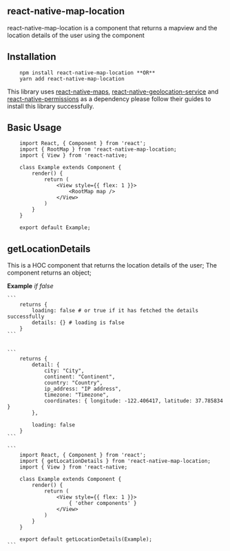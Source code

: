 ## react-native-map-location
react-native-map-location is a component that returns a mapview and the location details of the user using the component

## Installation

```
    npm install react-native-map-location **OR**
    yarn add react-native-map-location
```

This library uses 
[react-native-maps](https://github.com/react-native-community/react-native-maps), 
[react-native-geolocation-service](https://github.com/Agontuk/react-native-geolocation-service) and 
[react-native-permissions](https://github.com/yonahforst/react-native-permissions) as a dependency please follow their guides to install this library successfully.

## Basic Usage

```
    import React, { Component } from 'react';
    import { RootMap } from 'react-native-map-location;
    import { View } from 'react-native;

    class Example extends Component {
        render() {
            return (
                <View style={{ flex: 1 }}>
                    <RootMap map />
                </View>
            )
        }
    }

    export default Example;
```

## getLocationDetails
This is a HOC component that returns the location details of the user;
The component returns an object;

**Example**
    *if false*

    ```
        returns {
            loading: false # or true if it has fetched the details successfully
            details: {} # loading is false
        }
    ```


    ```
        returns {
            detail: { 
                city: "City", 
                continent: "Continent", 
                country: "Country", 
                ip_address: "IP address",           
                timezone: "Timezone", 
                coordinates: { longitude: -122.406417, latitude: 37.785834 }
            },

            loading: false
        }
    ```

    ```
        import React, { Component } from 'react';
        import { getLocationDetails } from 'react-native-map-location;
        import { View } from 'react-native;

        class Example extends Component {
            render() {
                return (
                    <View style={{ flex: 1 }}>
                        { 'other components' }
                    </View>
                )
            }
        }

        export default getLocationDetails(Example);
    ```

